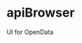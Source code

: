 # apiBrowser
UI for OpenData

<!-- This is running on shinyapps.io: https://rjsdmx.shinyapps.io/sdmxBrowser/ -->

<!-- ![sdmxBrowser screenshot](assets/sdmxBrowser.png) -->
